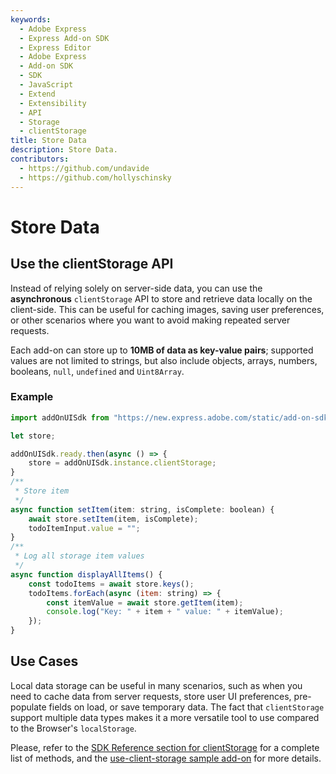 ```yaml
---
keywords:
  - Adobe Express
  - Express Add-on SDK
  - Express Editor
  - Adobe Express
  - Add-on SDK
  - SDK
  - JavaScript
  - Extend
  - Extensibility
  - API
  - Storage
  - clientStorage
title: Store Data
description: Store Data.
contributors:
  - https://github.com/undavide
  - https://github.com/hollyschinsky
---
```


# Store Data

## Use the clientStorage API

Instead of relying solely on server-side data, you can use the **asynchronous** `clientStorage` API to store and retrieve data locally on the client-side. This can be useful for caching images, saving user preferences, or other scenarios where you want to avoid making repeated server requests.

Each add-on can store up to **10MB of data as key-value pairs**; supported values are not limited to strings, but also include objects, arrays, numbers, booleans, `null`, `undefined` and `Uint8Array`.

### Example

```js
import addOnUISdk from "https://new.express.adobe.com/static/add-on-sdk/sdk.js";

let store;

addOnUISdk.ready.then(async () => {
    store = addOnUISdk.instance.clientStorage;
}
/**
 * Store item
 */
async function setItem(item: string, isComplete: boolean) {
    await store.setItem(item, isComplete);
    todoItemInput.value = "";
}
/**
 * Log all storage item values
 */
async function displayAllItems() {
    const todoItems = await store.keys();
    todoItems.forEach(async (item: string) => {
        const itemValue = await store.getItem(item);
        console.log("Key: " + item + " value: " + itemValue);
    });
}
```

## Use Cases

Local data storage can be useful in many scenarios, such as when you need to cache data from server requests, store user UI preferences, pre-populate fields on load, or save temporary data. The fact that `clientStorage` support multiple data types makes it a more versatile tool to use compared to the Browser's `localStorage`.

Please, refer to the [SDK Reference section for clientStorage](/references/addonsdk/instance-clientStorage/) for a complete list of methods, and the [use-client-storage sample add-on](/samples.md#use-client-storage) for more details.
